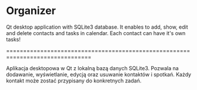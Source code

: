 # Organizer

Qt desktop application with SQLite3 database. It enables to add, show, edit and delete contacts and tasks in calendar. Each contact can have it's own tasks!

===============================================================================

Aplikacja desktopowa w Qt z lokalną bazą danych SQLite3. Pozwala na dodawanie, wyświetlanie, edycją oraz usuwanie kontaktów i spotkań. Każdy kontakt może zostać przypisany do konkretnych zadań.
